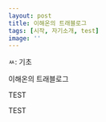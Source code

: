 ```yaml
---
layout: post
title: 이해온의 트래블로그
tags: [시작, 자기소개, test]
image: ''
---
```


ㅆ: 기초

이해온의 트래블로그

TEST

TEST